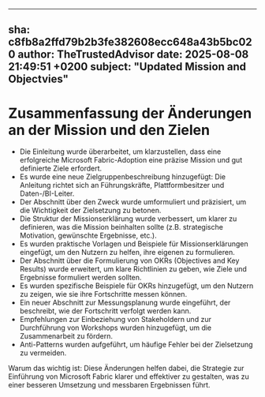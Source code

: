 ---
  sha: c8fb8a2ffd79b2b3fe382608ecc648a43b5bc020
  author: TheTrustedAdvisor
  date: 2025-08-08 21:49:51 +0200
  subject: "Updated Mission and Objectvies"
  ---

  # Zusammenfassung der Änderungen an der Mission und den Zielen

- Die Einleitung wurde überarbeitet, um klarzustellen, dass eine erfolgreiche Microsoft Fabric-Adoption eine präzise Mission und gut definierte Ziele erfordert.
- Es wurde eine neue Zielgruppenbeschreibung hinzugefügt: Die Anleitung richtet sich an Führungskräfte, Plattformbesitzer und Daten-/BI-Leiter.
- Der Abschnitt über den Zweck wurde umformuliert und präzisiert, um die Wichtigkeit der Zielsetzung zu betonen.
- Die Struktur der Missionserklärung wurde verbessert, um klarer zu definieren, was die Mission beinhalten sollte (z.B. strategische Motivation, gewünschte Ergebnisse, etc.).
- Es wurden praktische Vorlagen und Beispiele für Missionserklärungen eingefügt, um den Nutzern zu helfen, ihre eigenen zu formulieren.
- Der Abschnitt über die Formulierung von OKRs (Objectives and Key Results) wurde erweitert, um klare Richtlinien zu geben, wie Ziele und Ergebnisse formuliert werden sollten.
- Es wurden spezifische Beispiele für OKRs hinzugefügt, um den Nutzern zu zeigen, wie sie ihre Fortschritte messen können.
- Ein neuer Abschnitt zur Messungsplanung wurde eingeführt, der beschreibt, wie der Fortschritt verfolgt werden kann.
- Empfehlungen zur Einbeziehung von Stakeholdern und zur Durchführung von Workshops wurden hinzugefügt, um die Zusammenarbeit zu fördern.
- Anti-Patterns wurden aufgeführt, um häufige Fehler bei der Zielsetzung zu vermeiden.

Warum das wichtig ist: Diese Änderungen helfen dabei, die Strategie zur Einführung von Microsoft Fabric klarer und effektiver zu gestalten, was zu einer besseren Umsetzung und messbaren Ergebnissen führt.
